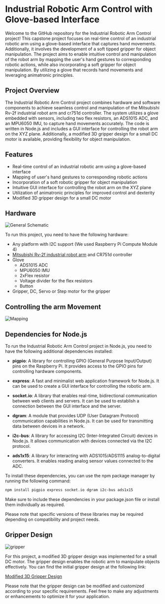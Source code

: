# Industrial Robotic Arm Control with Glove-based Interface

Welcome to the GitHub repository for the Industrial Robotic Arm Control project! This capstone project focuses on real-time control of an industrial robotic arm using a glove-based interface that captures hand movements. Additionally, it involves the development of a soft tipped gripper for object manipulation. The project aims to enable intuitive control and manipulation of the robot arm by mapping the user's hand gestures to corresponding robotic actions, while also incorporating a soft gripper for object manipulation. By utilizing a glove that records hand movements and leveraging animatronic principles.

## Project Overview

The Industrial Robotic Arm Control project combines hardware and software components to achieve seamless control and manipulation of the Mitsubishi Rv-2f industrial robot arm and cr751d controller. The system utilizes a glove embedded with sensors, including two flex resistors, an ADS1015 ADC, and an MPU6050 IMU, to capture hand movements accurately. The code is written in Node.js and includes a GUI interface for controlling the robot arm on the XYZ plane. Additionally, a modified 3D gripper design for a small DC motor is available, providing flexibility for object manipulation.

## Features

- Real-time control of an industrial robotic arm using a glove-based interface
- Mapping of user's hand gestures to corresponding robotic actions
- Incorporation of a soft robotic gripper for object manipulation
- Intuitive GUI interface for controlling the robot arm on the XYZ plane
- Utilization of animatronic principles for improved control and dexterity
- Modified 3D gripper design for a small DC motor

## Hardware

![General Schematic](https://github.com/atakankartli/Industrial-Robotic-Arm-Control-with-Glove-based-Interface/assets/33790735/9afd3be7-1c65-439a-8dfa-00adf05dd0b2)

To run this project, you need to have the following hardware:

- Any platform with I2C support (We used Raspberry Pi Compute Module 4)
- [Mitsubishi Rv-2f industrial robot arm](https://www.mitsubishielectric.com/fa/products/rbt/robot/index.html) and CR751d controller
- Glove
  - ADS1015 ADC
  - MPU6050 IMU
  - 2xFlex resistor
  - Voltage divider for the flex resistors
  - Button
- Gripper, DC, Servo or Step motor for the gripper  

## Controlling the arm Movement


![Mapping](https://github.com/atakankartli/Industrial-Robotic-Arm-Control-with-Glove-based-Interface/assets/33790735/29dcbc07-dee5-4a27-a661-d8d11a573ac3)

## Dependencies for Node.js

To run the Industrial Robotic Arm Control project in Node.js, you need to have the following additional dependencies installed:

- **pigpio**: A library for controlling GPIO (General Purpose Input/Output) pins on the Raspberry Pi. It provides access to the GPIO pins for controlling hardware components.

- **express**: A fast and minimalist web application framework for Node.js. It can be used to create a GUI interface for controlling the robotic arm.

- **socket.io**: A library that enables real-time, bidirectional communication between web clients and servers. It can be used to establish a connection between the GUI interface and the server.

- **dgram**: A module that provides UDP (User Datagram Protocol) communication capabilities in Node.js. It can be used for transmitting data between devices in a network.

- **i2c-bus**: A library for accessing I2C (Inter-Integrated Circuit) devices in Node.js. It allows communication with devices connected via the I2C protocol.

- **ads1x15**: A library for interacting with ADS1015/ADS1115 analog-to-digital converters. It enables reading analog sensor values connected to the ADC.

To install these dependencies, you can use the npm package manager by running the following command:

```bash
npm install pigpio express socket.io dgram i2c-bus ads1x15
```

Make sure to include these dependencies in your package.json file or install them individually as required.

Please note that specific versions of these libraries may be required depending on compatibility and project needs.


## Gripper Design

![gripper](https://github.com/atakankartli/Industrial-Robotic-Arm-Control-with-Glove-based-Interface/assets/33790735/21d6086f-57fe-4ff5-8c28-6d35aecf755a)

For this project, a modified 3D gripper design was implemented for a small DC motor. The gripper design enables the robotic arm to manipulate objects effectively. You can find the initial gripper design at the following link:

[Modified 3D Gripper Design](https://www.example.com)

Please note that the gripper design can be modified and customized according to your specific requirements. Feel free to make any adjustments or enhancements to optimize it for your application.



